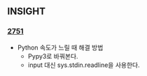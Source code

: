 ## INSIGHT
### [2751](https://github.com/lxxhanx/study/blob/main/codetest/boj/2_silver/2751.py)
- Python 속도가 느릴 때 해결 방법
    - Pypy3로 바꿔본다.
    - input 대신 sys.stdin.readline을 사용한다.